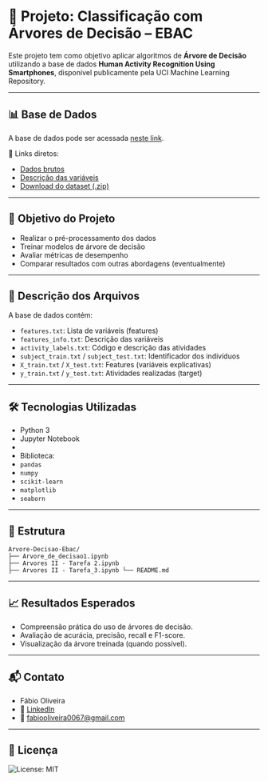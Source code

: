 
# 🌳 Projeto: Classificação com Árvores de Decisão – EBAC

Este projeto tem como objetivo aplicar algoritmos de **Árvore de Decisão** utilizando a base de dados **Human Activity Recognition Using Smartphones**, disponível publicamente pela UCI Machine Learning Repository.

---

## 📊 Base de Dados

A base de dados pode ser acessada [neste link](https://archive.ics.uci.edu/ml/datasets/human+activity+recognition+using+smartphones).

📁 Links diretos:
- [Dados brutos](https://archive.ics.uci.edu/ml/machine-learning-databases/00240/)
- [Descrição das variáveis](https://archive.ics.uci.edu/ml/machine-learning-databases/00240/UCI%20HAR%20Dataset.names)
- [Download do dataset (.zip)](https://archive.ics.uci.edu/ml/machine-learning-databases/00240/UCI%20HAR%20Dataset.zip)

---

## 🧠 Objetivo do Projeto

- Realizar o pré-processamento dos dados
- Treinar modelos de árvore de decisão
- Avaliar métricas de desempenho
- Comparar resultados com outras abordagens (eventualmente)

---

## 🧾 Descrição dos Arquivos

A base de dados contém:

- `features.txt`: Lista de variáveis (features)
- `features_info.txt`: Descrição das variáveis
- `activity_labels.txt`: Código e descrição das atividades
- `subject_train.txt` / `subject_test.txt`: Identificador dos indivíduos
- `X_train.txt` / `X_test.txt`: Features (variáveis explicativas)
- `y_train.txt` / `y_test.txt`: Atividades realizadas (target)

---

## 🛠️ Tecnologias Utilizadas

- Python 3
- Jupyter Notebook
- 
- Biblioteca:
- `pandas`
- `numpy`
- `scikit-learn`
- `matplotlib`
- `seaborn`

---

## 📁 Estrutura
```test
Arvore-Decisao-Ebac/ 
├── Arvore_de_decisao1.ipynb 
├── Arvores II - Tarefa 2.ipynb 
├── Arvores II - Tarefa_3.ipynb └── README.md
```
---
 ## 📈 Resultados Esperados

- Compreensão prática do uso de árvores de decisão.
- Avaliação de acurácia, precisão, recall e F1-score.
- Visualização da árvore treinada (quando possível).

---

## 📬 Contato

* Fábio Oliveira
* 🔗 [LinkedIn](https://www.linkedin.com/in/fabio-oliveira-araujo-cientista/)
* 📧 fabiooliveira0067@gmail.com

 ---

## 📜 Licença

![License: MIT](https://img.shields.io/badge/License-MIT-yellow.svg)


